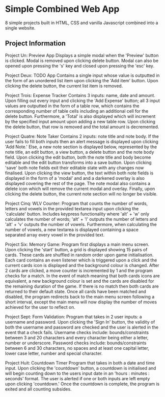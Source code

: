 # Simple Combined Web App
8 simple projects built in HTML, CSS and vanilla Javascript combined into a single website.

## Project Information
Project Un: Preview App
Displays a simple modal when the 'Preview' button is clicked. Modal is removed upon clicking delete button. Modal can also be opened upon pressing the 's' key and closed upon pressing the 'esc' key.

Project Deux: TODO App
Contains a single input whose value is outputted in the form of an unordered list item upon clicking the 'Add item' button. Upon clicking the delete button, the current list item is removed.

Project Trois: Expense Tracker
Contains 3 inputs: name, date and amount. Upon filling out every input and clicking the 'Add Expense' button; all 3 input values are outputted in the form of a table row, which contains the corresponding number of table cells including an additional cell for the delete button. Furthermore, a 'Total' is also displayed which will increment by the specified input amount upon adding a new table row. Upon clicking the delete button, that row is removed and the total amount is decremented.

Project Quatre: Note Taker
Contains 2 inputs: note title and note body. If the user fails to fill both inputs then an alert message is displayed upon clicking 'Add Note.' Else, a new note section is displayed below, represented by the note title, an edit button, a view button, a delete button and the note body field. Upon clicking the edit button, both the note title and body become editable and the edit button transforms into a save button. Upon clicking 'save' both note fields exit their editable state with any changes now finalised. Upon clicking the view button, the text within both note fields is displayed in the form of a 'modal' and and a darkened overlay is also displayed covering the rest of the page. The note modal also contains a delete icon which will remove the current modal and overlay. Finally, upon clicking the delete button, the current note section will no longer be visible.

Project Cinq: WLV Counter:
Program that counts the number of words, letters and vowels in the provided textarea input upon clicking the 'calculate' button.
Includes keypress functionality where 'alt' + 'w' only calculates the number of words; 'alt' + 'l' outputs the number of letters and 'alt' + 'v' outputs the number of vowels. Furthermore, when calculating the number of vowels, a new textarea is displayed containing a space separated array every vowel in the provided text.

Project Six: Memory Game:
Program first displays a main menu screen. Upon clicking the 'start' button, a grid is displayed showing 15 pairs of cards. These cards are shuffled in random order upon game initialisation. Each card contains an even listener which is triggered upon a click and the current cards icon is displayed and the background colour is changed. After 2 cards are clicked, a move counter is incremented by 1 and the program checks for a match. In the event of match meaning that both cards icons are equivalent, a new background colour is set and the cards are disabled for the remaining duration of the game. If there is no match then both cards are returned to their default state. Once all cards have been matched and disabled, the program redirects back to the main menu screen following a short interval, except the main menu will now display the number of moves achieved for the user to reflect on.

Project Sept: Form Validation:
Program that takes in 2 user inputs: a username and password. Upon clicking the 'Sign In' button, the validity of both the username and password are checked and the user is alerted in the event that a check fails. Username checks include: bounds/constraints between 3 and 20 characters and every character being either a letter, number or underscore. Password checks include: bounds/constraints between 6 and 30 characters, no spaces and at least one capital letter, lower case letter, number and special character.

Project Huit: Countdown Timer
Program that takes in both a date and time input. Upon clicking the 'countdown' button, a countdown is initialised and will begin counting down to the users input date in an 'hours : minutes : seconds' format. The user is alerted if one or both inputs are left empty upon clicking 'countdown.' Once the countdown is complete, the program is exited and all counting subsides.